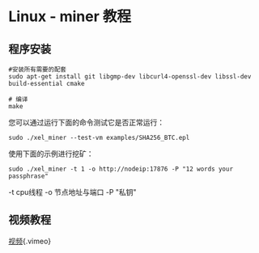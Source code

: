 <!-- TITLE: Linux Miner Tutorial -->

<!-- SUBTITLE: A quick summary of Linux Miner Tutorial -->

# Linux - miner 教程

## 程序安装

```text
#安装所有需要的配套
sudo apt-get install git libgmp-dev libcurl4-openssl-dev libssl-dev build-essential cmake

# 编译
make
```

您可以通过运行下面的命令测试它是否正常运行：

```text
sudo ./xel_miner --test-vm examples/SHA256_BTC.epl
```

使用下面的示例进行挖矿：

```text
sudo ./xel_miner -t 1 -o http://nodeip:17876 -P "12 words your passphrase"
```

-t cpu线程 -o 节点地址与端口 -P "私钥"

## 视频教程

[视频](https://vimeo.com/265864834 ""){.vimeo}